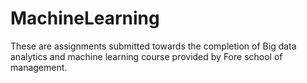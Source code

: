 # MachineLearning
These are assignments submitted towards the completion of Big data analytics and machine learning course provided by Fore school of management.
